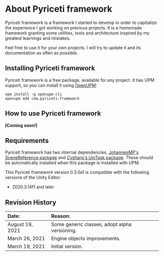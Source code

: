 ﻿# About Pyriceti framework

Pyriceti framework is a framework I started to develop in order to capitalize the
experience I got working on previous projects. It is a homemade framework granting
some utilities, tools and architecture inspired by my greatest learnings and mistakes.

Feel free to use it for your own projects. I will try to update it and its documentation
as often as possible.

## Installing Pyriceti framework

Pyriceti framework is a free package, available for any project.
It has UPM support, so you can install it using [OpenUPM](https://openupm.com/packages/com.pyriceti.framework/):
```
npm install -g openupm-cli
openupm add com.pyriceti.framework
```

## How to use Pyriceti framework

**\[Coming soon!\]**

## Requirements

Pyriceti framework has two internal dependencies, [JohannesMP's SceneReference package](https://github.com/JohannesMP/unity-scene-reference)
and [Cysharp's UniTask package](https://github.com/Cysharp/UniTask). These should be automatically installed
when this package is installed with UPM.

This Pyriceti framework version 0.3.0a1 is compatible with the following versions of the Unity Editor:

* 2020.3.14f1 and later

## Revision History

| **Date:** | **Reason:** |
|:---|:---|
| August 19, 2021 | Some generic classes, adopt alpha versioning. |
| March 26, 2021 | Engine objects improvements. |
| March 19, 2021 | Initial version. |